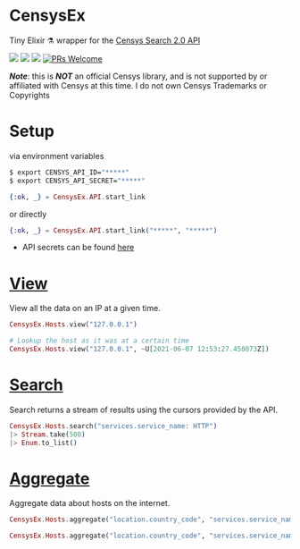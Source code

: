 # CensysEx
Tiny Elixir ⚗️ wrapper for the [Censys Search 2.0 API](https://search.censys.io/api) 

[![](https://github.com/bwireman/censys_ex/actions/workflows/elixir.yml/badge.svg?branch=main)](https://github.com/bwireman/censys_ex/actions/workflows/elixir.yml) ![](https://img.shields.io/github/license/bwireman/censys_ex) ![](https://img.shields.io/github/last-commit/bwireman/censys_ex)  [![PRs Welcome](https://img.shields.io/badge/PRs-welcome-brightgreen.svg?style=flat-square)](http://makeapullrequest.com) 

_**Note**_: this is **_NOT_** an official Censys library, and is not supported by or affiliated with Censys at this time. I do not own Censys Trademarks or Copyrights

# Setup
via environment variables
```bash
$ export CENSYS_API_ID="*****"
$ export CENSYS_API_SECRET="*****"
```
```elixir
{:ok, _} = CensysEx.API.start_link
```
or directly
```elixir
{:ok, _} = CensysEx.API.start_link("*****", "*****")
```
- API secrets can be found [here](https://search.censys.io/account/api)

# [View](https://search.censys.io/api/docs/v2/hosts/view)

View all the data on an IP at a given time. 

```elixir
CensysEx.Hosts.view("127.0.0.1")

# Lookup the host as it was at a certain time
CensysEx.Hosts.view("127.0.0.1", ~U[2021-06-07 12:53:27.450073Z])
```

# [Search](https://search.censys.io/api/docs/v2/search)
Search returns a stream of results using the cursors provided by the API.

```elixir
CensysEx.Hosts.search("services.service_name: HTTP")
|> Stream.take(500)
|> Enum.to_list()
```

# [Aggregate](https://search.censys.io/api/docs/v2/hosts/aggregate)

Aggregate data about hosts on the internet.

```elixir
CensysEx.Hosts.aggregate("location.country_code", "services.service_name: MEMCACHED")

CensysEx.Hosts.aggregate("location.country_code", "services.service_name: MEMCACHED", 10)
```

